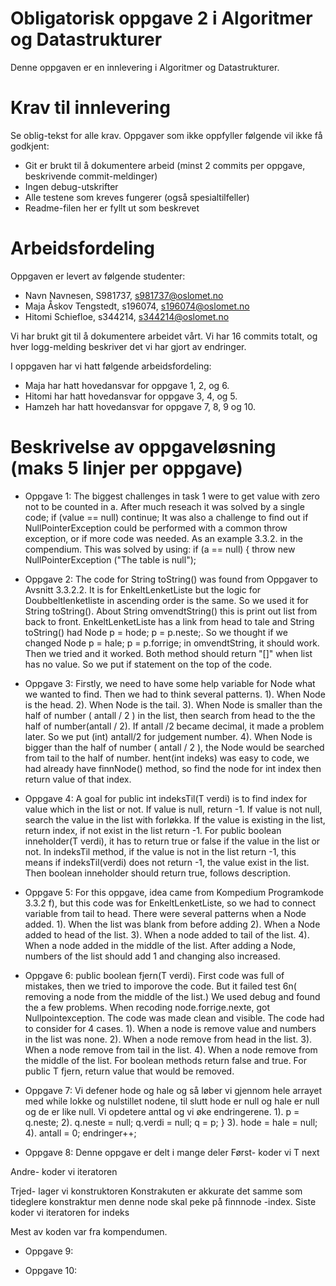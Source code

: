 # Obligatorisk oppgave 2 i Algoritmer og Datastrukturer

Denne oppgaven er en innlevering i Algoritmer og Datastrukturer. 

# Krav til innlevering

Se oblig-tekst for alle krav. Oppgaver som ikke oppfyller følgende vil ikke få godkjent:

* Git er brukt til å dokumentere arbeid (minst 2 commits per oppgave, beskrivende commit-meldinger)	
* Ingen debug-utskrifter
* Alle testene som kreves fungerer (også spesialtilfeller)
* Readme-filen her er fyllt ut som beskrevet

# Arbeidsfordeling

Oppgaven er levert av følgende studenter:
* Navn Navnesen, S981737, s981737@oslomet.no
* Maja Åskov Tengstedt, s196074,  s196074@oslomet.no
* Hitomi Schiefloe, s344214, s344214@oslomet.no

Vi har brukt git til å dokumentere arbeidet vårt. Vi har 16 commits totalt, og hver logg-melding beskriver det vi har gjort av endringer.

I oppgaven har vi hatt følgende arbeidsfordeling:
* Maja har hatt hovedansvar for oppgave 1, 2, og 6. 
* Hitomi har hatt hovedansvar for oppgave 3, 4, og 5. 
* Hamzeh har hatt hovedansvar for oppgave 7, 8, 9 og 10. 
 
# Beskrivelse av oppgaveløsning (maks 5 linjer per oppgave)

* Oppgave 1: The biggest challenges in task 1 were to get value with zero not to be counted in a. 
After much reseach it was solved by a single code; 
if (value == null)
continue;
It was also a challenge to find out if NullPointerException could be performed with a common throw exception, or if more code was needed. As an example 3.3.2. in the compendium. 
This was solved by using:
if (a == null) {
throw new NullPointerException ("The table is null");


* Oppgave 2:  The code for String toString() was found from Oppgaver to Avsnitt 3.3.2.2. It is for EnkeltLenketListe but
the logic for Doubbeltlenketliste in ascending order is the same. So we used it for String toString().
About String omvendtString() this is print out list from back to front. EnkeltLenketListe has a link from head to tale and String toString() had Node<T> p = hode; p = p.neste;.
So we thought if we changed Node<T> p = hale; p = p.forrige; in omvendtString, it should work. Then we tried and it worked.
Both method should return "[]" when list has no value. So we put if statement on the top of the code.


* Oppgave 3: Firstly, we need to have some help variable for Node what we wanted to find. Then we had to think several patterns.
1). When Node is the head.
2). When Node is the tail.
3). When Node is smaller than the half of number ( antall / 2 ) in the list, then search from head to the the half of number(antall / 2). 
If antall /2 became decimal, it made a problem later.
So we put (int) antall/2 for judgement number.
4). When Node is bigger than the half of number ( antall / 2 ), the Node would be searched from tail to the half of number.
hent(int indeks) was easy to code, we had already have finnNode() method, so find the node for int index then return value of that index.


* Oppgave 4: 
A goal for public int indeksTil(T verdi) is to find index for value which in the list or not. If value is null, return -1. If  value is not null,
search the value in the list with forløkka. If the value is existing in the list, return index, if not exist in the list return -1.
For public boolean inneholder(T verdi), it has to return true or false if the value in the list or not.
In indeksTil method, if the value is not in the list return -1, this means if indeksTil(verdi) does not return -1, the value exist in the list.
Then boolean inneholder should return true, follows description.


* Oppgave 5: For this oppgave, idea came from Kompedium Programkode 3.3.2 f), but this code was for EnkeltLenketListe, 
so we had to connect variable from tail to head. There were several patterns when a Node added.
1). When the list was blank from before adding
2). When a Node added to head of the list.
3). When a node added to tail of the list.
4). When a node added in the middle of the list.
After adding a Node, numbers of the list should add 1 and changing also increased.
 

* Oppgave 6:
public boolean fjern(T verdi). 
First code was full of mistakes, then we tried to imporove the code. 
But it failed test 6n( removing a node from the middle of the list.) 
We used debug and found the a few problems. 
When recoding node.forrige.nexte, got Nullpointexception. 
The code was made clean and visible. 
The code had to consider for 4 cases. 
1). When a node is remove value and numbers in the list was none. 
2). When a node remove from head in the list. 
3). When a node remove from tail in the list. 
4). When a node remove from the middle of the list. 
For boolean methods return false and true. 
For public T fjern, return value that would be removed.


* Oppgave 7:
Vi defener hode og hale og så løber vi gjennom hele arrayet med while lokke 
og nulstillet nodene, til slutt hode er null
og hale er null og de er like null. Vi opdetere anttal og vi øke endringerene.
 1). p = q.neste;
 2). q.neste = null;
     q.verdi = null;
     q = p;
        }
 3). hode = hale = null;
 4). antall = 0;
     endringer++;


* Oppgave 8:
Denne oppgave er delt i mange deler 
Først- koder vi T next

Andre- koder vi iteratoren

Trjed- lager vi konstruktoren 
Konstrakuten er akkurate det samme som tideglere konstraktur men denne node skal peke på
finnnode -index.
Siste koder vi iteratoren for indeks

Mest av koden var fra kompendumen.


* Oppgave 9:


* Oppgave 10:





 